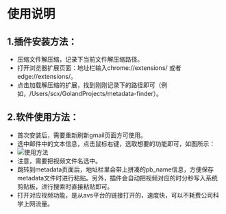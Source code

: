 # 使用说明
## 1.插件安装方法：
- 压缩文件解压缩，记录下当前文件解压缩路径。
- 打开浏览器扩展页面：地址栏输入chrome://extensions/ 或者 edge://extensions/。
- 点击加载解压缩的扩展，找到刚刚记录下的路径即可（例如，/Users/scx/GolandProjects/metadata-finder）。
## 2.软件使用方法：
- 首次安装后，需要重新刷新gmail页面方可使用。
- 选中邮件中的文本信息，点击鼠标右键，选取想要的功能即可，如图所示：
- ![使用方法](https://github.com/shicheng-camect/metadata_finder_extension/tree/main/metadata-finder/images/README1.png)
- 注意，需要把视频文件名选中。
- 跳转到metadata页面后，地址栏里会带上拼凑的pb_name信息，方便保存metadata文件时进行粘贴。另外，插件会自动把视频对应的时分秒写入系统剪贴板，进行搜索时直接粘贴即可。
- 打开对应视频功能，是从avs平台的链接打开的，速度快，可以不耗费公司科学上网流量。
